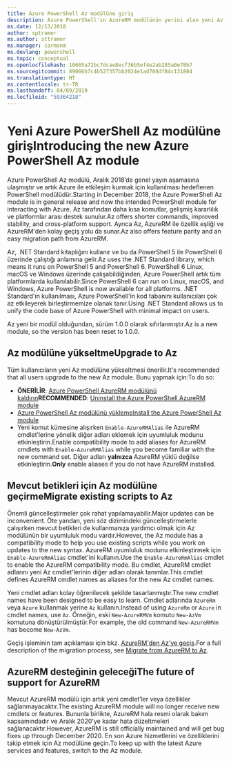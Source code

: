 ```yaml
---
title: Azure PowerShell Az modülüne giriş
description: Azure PowerShell'in AzureRM modülünün yerini alan yeni Az modülüne giriş.
ms.date: 12/13/2018
author: sptramer
ms.author: sttramer
ms.manager: carmonm
ms.devlang: powershell
ms.topic: conceptual
ms.openlocfilehash: 10665a72bc7dcae8ecf36b5ef4e2ab285a0e78b7
ms.sourcegitcommit: 89066b7c4b527357bb2024e1ad708df84c131804
ms.translationtype: HT
ms.contentlocale: tr-TR
ms.lasthandoff: 04/09/2019
ms.locfileid: "59364218"
---
```

# <a name="introducing-the-new-azure-powershell-az-module"></a><span data-ttu-id="539f8-103">Yeni Azure PowerShell Az modülüne giriş</span><span class="sxs-lookup"><span data-stu-id="539f8-103">Introducing the new Azure PowerShell Az module</span></span>

<span data-ttu-id="539f8-104">Azure PowerShell Az modülü, Aralık 2018’de genel yayın aşamasına ulaşmıştır ve artık Azure ile etkileşim kurmak için kullanılması hedeflenen PowerShell modülüdür.</span><span class="sxs-lookup"><span data-stu-id="539f8-104">Starting in December 2018, the Azure PowerShell Az module is in general release and now the intended PowerShell module for interacting with Azure.</span></span> <span data-ttu-id="539f8-105">Az tarafından daha kısa komutlar, gelişmiş kararlılık ve platformlar arası destek sunulur.</span><span class="sxs-lookup"><span data-stu-id="539f8-105">Az offers shorter commands, improved stability, and cross-platform support.</span></span> <span data-ttu-id="539f8-106">Ayrıca Az, AzureRM ile özellik eşliği ve AzureRM'den kolay geçiş yolu da sunar.</span><span class="sxs-lookup"><span data-stu-id="539f8-106">Az also offers feature parity and an easy migration path from AzureRM.</span></span>

<span data-ttu-id="539f8-107">Az, .NET Standard kitaplığını kullanır ve bu da PowerShell 5 ile PowerShell 6 üzerinde çalıştığı anlamına gelir.</span><span class="sxs-lookup"><span data-stu-id="539f8-107">Az uses the .NET Standard library, which means it runs on PowerShell 5 and PowerShell 6.</span></span>
<span data-ttu-id="539f8-108">PowerShell 6 Linux, macOS ve Windows üzerinde çalışabildiğinden, Azure PowerShell artık tüm platformlarda kullanılabilir.</span><span class="sxs-lookup"><span data-stu-id="539f8-108">Since PowerShell 6 can run on Linux, macOS, and Windows, Azure PowerShell is now available for all platforms.</span></span>
<span data-ttu-id="539f8-109">.NET Standard'ın kullanılması, Azure PowerShell'in kod tabanını kullanıcıları çok az etkileyerek birleştirmemize olanak tanır.</span><span class="sxs-lookup"><span data-stu-id="539f8-109">Using .NET Standard allows us to unify the code base of Azure PowerShell with minimal impact on users.</span></span>

<span data-ttu-id="539f8-110">Az yeni bir modül olduğundan, sürüm 1.0.0 olarak sıfırlanmıştır.</span><span class="sxs-lookup"><span data-stu-id="539f8-110">Az is a new module, so the version has been reset to 1.0.0.</span></span>

## <a name="upgrade-to-az"></a><span data-ttu-id="539f8-111">Az modülüne yükseltme</span><span class="sxs-lookup"><span data-stu-id="539f8-111">Upgrade to Az</span></span>

<span data-ttu-id="539f8-112">Tüm kullanıcıların yeni Az modülüne yükseltmesi önerilir.</span><span class="sxs-lookup"><span data-stu-id="539f8-112">It's recommended that all users upgrade to the new Az module.</span></span> <span data-ttu-id="539f8-113">Bunu yapmak için:</span><span class="sxs-lookup"><span data-stu-id="539f8-113">To do so:</span></span>

* <span data-ttu-id="539f8-114">__ÖNERİLİR__: [Azure PowerShell AzureRM modülünü kaldırın](/powershell/azure/uninstall-az-ps#uninstall-the-azurerm-module)</span><span class="sxs-lookup"><span data-stu-id="539f8-114">__RECOMMENDED__: [Uninstall the Azure PowerShell AzureRM module](/powershell/azure/uninstall-az-ps#uninstall-the-azurerm-module)</span></span>
* [<span data-ttu-id="539f8-115">Azure PowerShell Az modülünü yükleme</span><span class="sxs-lookup"><span data-stu-id="539f8-115">Install the Azure PowerShell Az module</span></span>](/powershell/azure/install-az-ps)
* <span data-ttu-id="539f8-116">Yeni komut kümesine alışırken `Enable-AzureRMAlias` ile AzureRM cmdlet’lerine yönelik diğer adları eklemek için uyumluluk modunu etkinleştirin.</span><span class="sxs-lookup"><span data-stu-id="539f8-116">Enable compatibility mode to add aliases for AzureRM cmdlets with `Enable-AzureRMAlias` while you become familiar with the new command set.</span></span> <span data-ttu-id="539f8-117">Diğer adları __yalnızca__ AzureRM yüklü değilse etkinleştirin.</span><span class="sxs-lookup"><span data-stu-id="539f8-117">__Only__ enable aliases if you do not have AzureRM installed.</span></span>

## <a name="migrate-existing-scripts-to-az"></a><span data-ttu-id="539f8-118">Mevcut betikleri için Az modülüne geçirme</span><span class="sxs-lookup"><span data-stu-id="539f8-118">Migrate existing scripts to Az</span></span>

<span data-ttu-id="539f8-119">Önemli güncelleştirmeler çok rahat yapılamayabilir.</span><span class="sxs-lookup"><span data-stu-id="539f8-119">Major updates can be inconvenient.</span></span> <span data-ttu-id="539f8-120">Öte yandan, yeni söz dizimindeki güncelleştirmelerle çalışırken mevcut betikleri de kullanmanıza yardımcı olmak için Az modülünün bir uyumluluk modu vardır.</span><span class="sxs-lookup"><span data-stu-id="539f8-120">However, the Az module has a compatibility mode to help you use existing scripts while you work on updates to the new syntax.</span></span> <span data-ttu-id="539f8-121">AzureRM uyumluluk modunu etkinleştirmek için `Enable-AzureRmAlias` cmdlet'ini kullanın.</span><span class="sxs-lookup"><span data-stu-id="539f8-121">Use the `Enable-AzureRmAlias` cmdlet to enable the AzureRM compatibility mode.</span></span> <span data-ttu-id="539f8-122">Bu cmdlet, AzureRM cmdlet adlarını yeni Az cmdlet'lerinin diğer adları olarak tanımlar.</span><span class="sxs-lookup"><span data-stu-id="539f8-122">This cmdlet defines AzureRM cmdlet names as aliases for the new Az cmdlet names.</span></span>

<span data-ttu-id="539f8-123">Yeni cmdlet adları kolay öğrenilecek şekilde tasarlanmıştır.</span><span class="sxs-lookup"><span data-stu-id="539f8-123">The new cmdlet names have been designed to be easy to learn.</span></span> <span data-ttu-id="539f8-124">Cmdlet adlarında `AzureRm` veya `Azure` kullanmak yerine `Az` kullanın.</span><span class="sxs-lookup"><span data-stu-id="539f8-124">Instead of using `AzureRm` or `Azure` in cmdlet names, use `Az`.</span></span> <span data-ttu-id="539f8-125">Örneğin, eski `New-AzureRMVm` komutu `New-AzVm` komutuna dönüştürülmüştür.</span><span class="sxs-lookup"><span data-stu-id="539f8-125">For example, the old command `New-AzureRMVm` has become `New-AzVm`.</span></span>

<span data-ttu-id="539f8-126">Geçiş işleminin tam açıklaması için bkz. [AzureRM'den Az'ye geçiş](migrate-from-azurerm-to-az.md).</span><span class="sxs-lookup"><span data-stu-id="539f8-126">For a full description of the migration process, see [Migrate from AzureRM to Az](migrate-from-azurerm-to-az.md).</span></span>

## <a name="the-future-of-support-for-azurerm"></a><span data-ttu-id="539f8-127">AzureRM desteğinin geleceği</span><span class="sxs-lookup"><span data-stu-id="539f8-127">The future of support for AzureRM</span></span>

<span data-ttu-id="539f8-128">Mevcut AzureRM modülü için artık yeni cmdlet’ler veya özellikler sağlanmayacaktır.</span><span class="sxs-lookup"><span data-stu-id="539f8-128">The existing AzureRM module will no longer receive new cmdlets or features.</span></span> <span data-ttu-id="539f8-129">Bununla birlikte, AzureRM hala resmi olarak bakım kapsamındadır ve Aralık 2020'ye kadar hata düzeltmeleri sağlanacaktır.</span><span class="sxs-lookup"><span data-stu-id="539f8-129">However, AzureRM is still officially maintained and will get bug fixes up through December 2020.</span></span> <span data-ttu-id="539f8-130">En son Azure hizmetlerini ve özelliklerini takip etmek için Az modülüne geçin.</span><span class="sxs-lookup"><span data-stu-id="539f8-130">To keep up with the latest Azure services and features, switch to the Az module.</span></span>
